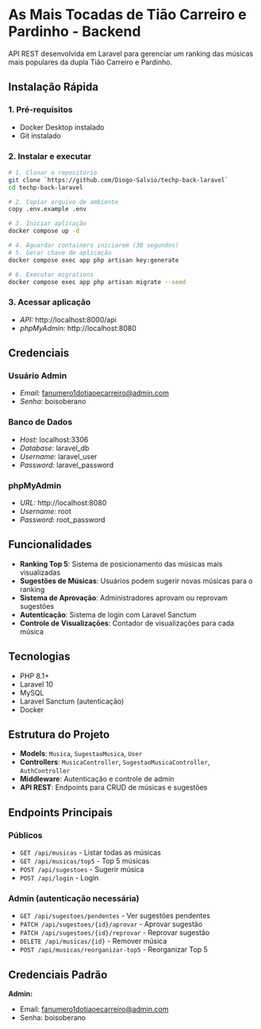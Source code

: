 # As Mais Tocadas de Tião Carreiro e Pardinho - Backend

API REST desenvolvida em Laravel para gerenciar um ranking das músicas mais populares da dupla Tião Carreiro e Pardinho.

## Instalação Rápida

### 1. Pré-requisitos

-   Docker Desktop instalado
-   Git instalado

### 2. Instalar e executar

```bash
# 1. Clonar o repositório
git clone `https://github.com/Diogo-Salvio/techp-back-laravel`
cd techp-back-laravel

# 2. Copiar arquivo de ambiente
copy .env.example .env

# 3. Iniciar aplicação
docker compose up -d

# 4. Aguardar containers iniciarem (30 segundos)
# 5. Gerar chave de aplicação
docker compose exec app php artisan key:generate 

# 6. Executar migrations
docker compose exec app php artisan migrate --seed

```

### 3. Acessar aplicação

-   *API:* http://localhost:8000/api
-   *phpMyAdmin:* http://localhost:8080

## Credenciais

### Usuário Admin

-   *Email:* fanumero1dotiaoecarreiro@admin.com
-   *Senha:* boisoberano

### Banco de Dados

-   *Host:* localhost:3306
-   *Database:* laravel_db
-   *Username:* laravel_user
-   *Password:* laravel_password

### phpMyAdmin

-   *URL:* http://localhost:8080
-   *Username:* root
-   *Password:* root_password

## Funcionalidades

- **Ranking Top 5**: Sistema de posicionamento das músicas mais visualizadas
- **Sugestões de Músicas**: Usuários podem sugerir novas músicas para o ranking
- **Sistema de Aprovação**: Administradores aprovam ou reprovam sugestões
- **Autenticação**: Sistema de login com Laravel Sanctum
- **Controle de Visualizações**: Contador de visualizações para cada música

## Tecnologias

- PHP 8.1+
- Laravel 10
- MySQL
- Laravel Sanctum (autenticação)
- Docker

## Estrutura do Projeto

- **Models**: `Musica`, `SugestaoMusica`, `User`
- **Controllers**: `MusicaController`, `SugestaoMusicaController`, `AuthController`
- **Middleware**: Autenticação e controle de admin
- **API REST**: Endpoints para CRUD de músicas e sugestões



## Endpoints Principais

### Públicos
- `GET /api/musicas` - Listar todas as músicas
- `GET /api/musicas/top5` - Top 5 músicas
- `POST /api/sugestoes` - Sugerir música
- `POST /api/login` - Login

### Admin (autenticação necessária)
- `GET /api/sugestoes/pendentes` - Ver sugestões pendentes
- `PATCH /api/sugestoes/{id}/aprovar` - Aprovar sugestão
- `PATCH /api/sugestoes/{id}/reprovar` - Reprovar sugestão
- `DELETE /api/musicas/{id}` - Remover música
- `POST /api/musicas/reorganizar-top5` - Reorganizar Top 5

## Credenciais Padrão

**Admin:**
- Email: fanumero1dotiaoecarreiro@admin.com
- Senha: boisoberano
